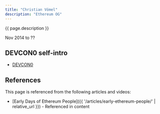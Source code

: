 ```yaml
---
title: "Christian Vömel"
description: "Ethereum OG"
---
```


{{ page.description }}

Nov 2014 to ??

## DEVCON0 self-intro
- [DEVCON0](https://youtu.be/_BvvUlKDqp0?t=34m2s)

## References

This page is referenced from the following articles and videos:

- [Early Days of Ethereum People]({{ '/articles/early-ethereum-people/' | relative_url }}) - Referenced in content
